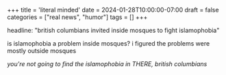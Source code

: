 +++
title = 'literal minded'
date = 2024-01-28T10:00:00-07:00
draft = false
categories = ["real news", "humor"]
tags = []
+++

headline: "british columbians invited inside mosques to fight islamophobia"

is islamophobia a problem inside mosques? i figured the problems were mostly outside mosques

_you're not going to find the islamophobia in THERE, british columbians_
